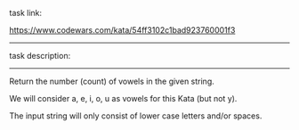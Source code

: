 task link:

https://www.codewars.com/kata/54ff3102c1bad923760001f3

---

task description:

---

Return the number (count) of vowels in the given string.

We will consider a, e, i, o, u as vowels for this Kata (but not y).

The input string will only consist of lower case letters and/or spaces.
